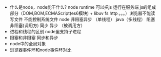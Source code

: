 - 什么是node，node能干什么?  node runtime 可以把js 运行在服务端
  js的组成部分（DOM,BOM,ECMAScript(es6模块) + libuv fs http 。。。）浏览器不能读写文件 不能控制系统文件
    node 非阻塞异步
  （单线程） java（多线程）  阻塞 非阻塞(调用方)  同步 异步 （被调用方）  
- 进程和线程的区别 node里支持子进程
- 阻塞和非阻塞 同步和异步
- node中的全局对象
- 浏览器事件环和node事件环对比